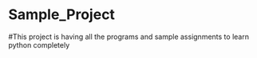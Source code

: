 # Sample_Project
#This project is having all the programs and sample assignments to learn python completely

